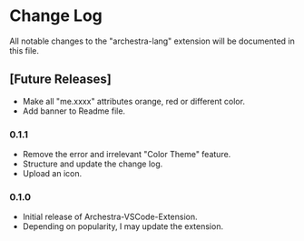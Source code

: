# Change Log

All notable changes to the "archestra-lang" extension will be documented in this file.

## [Future Releases]  

* Make all "me.xxxx" attributes orange, red or different color.  
* Add banner to Readme file.  

### 0.1.1  

* Remove the error and irrelevant "Color Theme" feature.  
* Structure and update the change log.  
* Upload an icon.  

### 0.1.0  

* Initial release of Archestra-VSCode-Extension.  
* Depending on popularity, I may update the extension.
